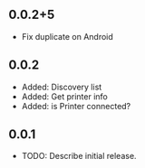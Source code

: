 ## 0.0.2+5

- Fix duplicate on Android

## 0.0.2

- Added: Discovery list
- Added: Get printer info
- Added: is Printer connected?

## 0.0.1

- TODO: Describe initial release.
